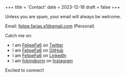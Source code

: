 +++
title = 'Contact'
date = 2023-12-18
draft = false
+++

Unless you are spam, your email will always be welcome.

Email: felipe.farias.e1@gmail.com (Personal)

Catch me on:

- I am [FelipeFa6](https://twitter.com/FelipeFa6) on
  [Twitter](https://twitter.com)
- I am [FelipeFa6](https://github.com/FelipeFa6) on
  [GitHub](https://github.com)
- I am [FelipeFa6](https://www.linkedin.com/in/FelipeFa6) on
  [LinkedIn](https://www.linkedin.com)
- I am [fckingborin](https://www.instagram.com/fckingborin) on
  [Instagram](https://www.instagram.com)

Excited to connect!


